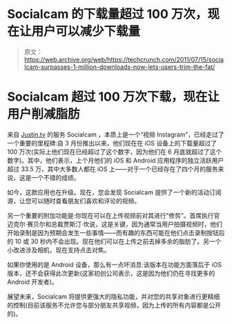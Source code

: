 # Socialcam 的下载量超过 100 万次，现在让用户可以减少下载量

> 原文：<https://web.archive.org/web/https://techcrunch.com/2011/07/15/socialcam-surpasses-1-million-downloads-now-lets-users-trim-the-fat/>

# Socialcam 超过 100 万次下载，现在让用户削减脂肪

来自 [Justin.tv](https://web.archive.org/web/20230301152024/http://www.justin.tv/) 的服务 Socialcam ，本质上是一个“视频 Instagram”，已经走过了一个重要的里程碑:自 3 月份推出以来，他们现在在 iOS 设备上的下载量超过了 100 万次(实际上他们现在已经超过了这个数字，因为他们在 6 月底就超过了这个数字)。其中，他们表示，上个月他们的 iOS 和 Android 应用程序的独立活跃用户超过 33.5 万，其中大多数人都在 iOS 上——对于一个已经存在了四个月的服务来说，这是一个不错的成绩。

如今，这款应用也在升级。现在，您会发现 Socialcam 提供了一个新的活动订阅源，让您可以随时查看朋友们喜欢和评论的视频。

另一个重要的附加功能是:你现在可以在上传视频前对其进行“修剪”。首席执行官迈克尔·赛贝尔和总裁贾斯汀·坎说，这是关键，因为通常当用户拍摄视频时，他们开始录制是因为预期会发生一些事情——而有趣的东西可能在他们点击录制按钮后的 10 或 30 秒内不会出现。现在他们可以在上传之前去掉多余的脂肪了。另一个小改进涉及相机，现在支持点击对焦。

如果你使用的是 Android 设备，那么有一点坏消息:该版本在功能方面落后于 iOS 版本，还不会获得此次更新(这家初创公司表示，这是因为他们仍在寻找更多的 Android 开发者)。

展望未来，Socialcam 将提供更强大的隐私功能，并对您的共享对象进行更精细的控制(目前该服务不允许您与部分朋友共享视频，因为上传的所有内容都是公开的)。